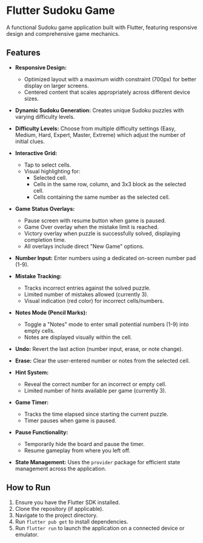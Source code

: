 # Flutter Sudoku Game

A functional Sudoku game application built with Flutter, featuring responsive design and comprehensive game mechanics.

## Features

*   **Responsive Design:**
    *   Optimized layout with a maximum width constraint (700px) for better display on larger screens.
    *   Centered content that scales appropriately across different device sizes.

*   **Dynamic Sudoku Generation:** Creates unique Sudoku puzzles with varying difficulty levels.

*   **Difficulty Levels:** Choose from multiple difficulty settings (Easy, Medium, Hard, Expert, Master, Extreme) which adjust the number of initial clues.

*   **Interactive Grid:**
    *   Tap to select cells.
    *   Visual highlighting for:
        *   Selected cell.
        *   Cells in the same row, column, and 3x3 block as the selected cell.
        *   Cells containing the same number as the selected cell.

*   **Game Status Overlays:**
    *   Pause screen with resume button when game is paused.
    *   Game Over overlay when the mistake limit is reached.
    *   Victory overlay when puzzle is successfully solved, displaying completion time.
    *   All overlays include direct "New Game" options.

*   **Number Input:** Enter numbers using a dedicated on-screen number pad (1-9).

*   **Mistake Tracking:**
    *   Tracks incorrect entries against the solved puzzle.
    *   Limited number of mistakes allowed (currently 3).
    *   Visual indication (red color) for incorrect cells/numbers.

*   **Notes Mode (Pencil Marks):**
    *   Toggle a "Notes" mode to enter small potential numbers (1-9) into empty cells.
    *   Notes are displayed visually within the cell.

*   **Undo:** Revert the last action (number input, erase, or note change).

*   **Erase:** Clear the user-entered number or notes from the selected cell.

*   **Hint System:**
    *   Reveal the correct number for an incorrect or empty cell.
    *   Limited number of hints available per game (currently 3).

*   **Game Timer:** 
    *   Tracks the time elapsed since starting the current puzzle.
    *   Timer pauses when game is paused.

*   **Pause Functionality:** 
    *   Temporarily hide the board and pause the timer.
    *   Resume gameplay from where you left off.

*   **State Management:** Uses the `provider` package for efficient state management across the application.

## How to Run

1.  Ensure you have the Flutter SDK installed.
2.  Clone the repository (if applicable).
3.  Navigate to the project directory.
4.  Run `flutter pub get` to install dependencies.
5.  Run `flutter run` to launch the application on a connected device or emulator.

